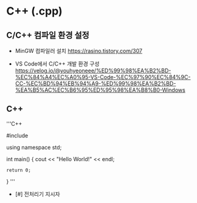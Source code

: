 # C++ (.cpp)


## C/C++ 컴파일 환경 설정

- MinGW 컴파일러 설치
https://rasino.tistory.com/307

- VS Code에서 C/C++ 개발 환경 구성
https://velog.io/@youhyeoneee/%ED%99%98%EA%B2%BD-%EC%84%A4%EC%A0%95-VS-Code-%EC%97%90%EC%84%9C-CC-%EC%BD%94%EB%94%A9-%ED%99%98%EA%B2%BD-%EA%B5%AC%EC%B6%95%ED%95%98%EA%B8%B0-Windows


## C++

'''C++

#include <iostream>

using namespace std;

int main()
{
    cout << "Hello World!" << endl;
    
    return 0;
}
'''

- [#] 전처리기 지시자

